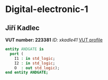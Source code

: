 # Digital-electronic-1

## Jiří Kadlec

**VUT number: 223381**
*ID: xkadle41*
[VUT profile](https://www.vutbr.cz/lide/jiri-kadlec-223381)

```vhdl
entity ANDGATE is
  port ( 
    I1 : in std_logic;
    I2 : in std_logic;
    O  : out std_logic);
end entity ANDGATE;
```
